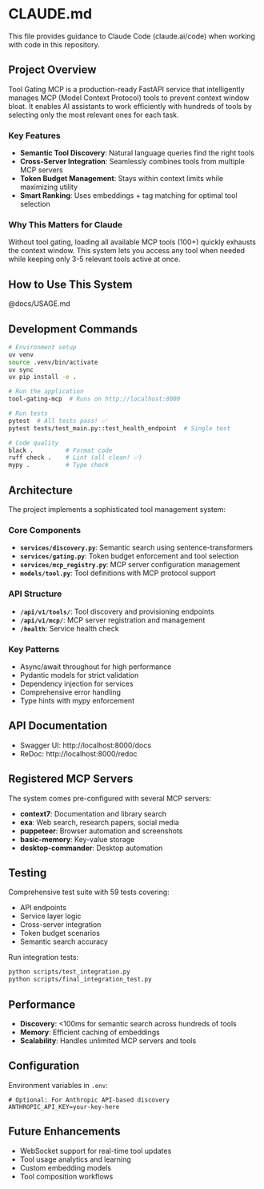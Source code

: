 # CLAUDE.md

This file provides guidance to Claude Code (claude.ai/code) when working with code in this repository.

## Project Overview

Tool Gating MCP is a production-ready FastAPI service that intelligently manages MCP (Model Context Protocol) tools to prevent context window bloat. It enables AI assistants to work efficiently with hundreds of tools by selecting only the most relevant ones for each task.

### Key Features
- **Semantic Tool Discovery**: Natural language queries find the right tools
- **Cross-Server Integration**: Seamlessly combines tools from multiple MCP servers  
- **Token Budget Management**: Stays within context limits while maximizing utility
- **Smart Ranking**: Uses embeddings + tag matching for optimal tool selection

### Why This Matters for Claude
Without tool gating, loading all available MCP tools (100+) quickly exhausts the context window. This system lets you access any tool when needed while keeping only 3-5 relevant tools active at once.

## How to Use This System

@docs/USAGE.md

## Development Commands

```bash
# Environment setup
uv venv
source .venv/bin/activate
uv sync
uv pip install -e .

# Run the application
tool-gating-mcp  # Runs on http://localhost:8000

# Run tests
pytest  # All tests pass! ✅
pytest tests/test_main.py::test_health_endpoint  # Single test

# Code quality
black .         # Format code
ruff check .    # Lint (all clean! ✅)
mypy .          # Type check
```

## Architecture

The project implements a sophisticated tool management system:

### Core Components
- **`services/discovery.py`**: Semantic search using sentence-transformers
- **`services/gating.py`**: Token budget enforcement and tool selection
- **`services/mcp_registry.py`**: MCP server configuration management
- **`models/tool.py`**: Tool definitions with MCP protocol support

### API Structure
- **`/api/v1/tools/`**: Tool discovery and provisioning endpoints
- **`/api/v1/mcp/`**: MCP server registration and management
- **`/health`**: Service health check

### Key Patterns
- Async/await throughout for high performance
- Pydantic models for strict validation
- Dependency injection for services
- Comprehensive error handling
- Type hints with mypy enforcement

## API Documentation

- Swagger UI: http://localhost:8000/docs
- ReDoc: http://localhost:8000/redoc

## Registered MCP Servers

The system comes pre-configured with several MCP servers:
- **context7**: Documentation and library search
- **exa**: Web search, research papers, social media
- **puppeteer**: Browser automation and screenshots
- **basic-memory**: Key-value storage
- **desktop-commander**: Desktop automation

## Testing

Comprehensive test suite with 59 tests covering:
- API endpoints
- Service layer logic
- Cross-server integration
- Token budget scenarios
- Semantic search accuracy

Run integration tests:
```bash
python scripts/test_integration.py
python scripts/final_integration_test.py
```

## Performance

- **Discovery**: <100ms for semantic search across hundreds of tools
- **Memory**: Efficient caching of embeddings
- **Scalability**: Handles unlimited MCP servers and tools

## Configuration

Environment variables in `.env`:
```
# Optional: For Anthropic API-based discovery
ANTHROPIC_API_KEY=your-key-here
```

## Future Enhancements

- WebSocket support for real-time tool updates
- Tool usage analytics and learning
- Custom embedding models
- Tool composition workflows
